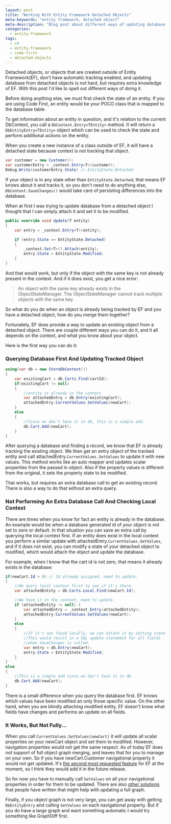 ```yaml
---
layout: post
title: "Working With Entity Framework Detached Objects"
meta-keywords: "entity framework, detached object"
meta-description: "Blog post about different ways of updating database from detached objects in Entity Framework."
categories:
  - entity-framework
tags:
  - c#
  - entity-framework
  - code-first
  - detached-objects
---
```


Detached objects, or objects that are created outside of Entity Framework(EF), don't have automatic tracking enabled, and updating database from detached objects is not hard, but requires extra knowledge of EF. With this post I'd like to spell out different ways of doing it.

Before doing anything else, we must first check the state of an entity. If you are using Code First, an entity would be your POCO class that is mapped to the database table.

To get information about an entity in question, and it's relation to the current DbContext, you call a `DbContext.Entry<TEntity>` method. It will return a `DbEntityEntry<TEntity>` object which can be used to check the state and perform additional actions on the entity.

When you create a new instance of a class outside of EF, it will have a detached state because context is not tracking that object.

```csharp
var customer = new Customer();
var customerEntry = _context.Entry<T>(customer);
Debug.Write(customerEntry.State) // EntityState.Detached
```

If your object is in any state other than `EntityState.Detached`, that means EF knows about it and tracks it, so you don't need to do anything else, `DbContext.SaveChanges()` would take care of persisting differences into the database.

When at first I was trying to update database from a detached object I thought that I can simply attach it and set it to be modified.

```csharp
public override void Update(T entity)
{
	var entry = _context.Entry<T>(entity);

	if (entry.State == EntityState.Detached)
	{
		_context.Set<T>().Attach(entity);
		entry.State = EntityState.Modified;
	}
}
```

And that would work, but only if the object with the same key is not already present in the context. And if it does exist, you get a nice error:

> An object with the same key already exists in the ObjectStateManager. The ObjectStateManager cannot track multiple objects with the same key.

So what do you do when an object is already being tracked by EF and you have a detached object, how do you merge them together?

Fortunately, EF does provide a way to update an existing object from a detached object. There are couple different ways you can do it, and it all depends on the context, and what you know about your object.

Here is the first way you can do it:

### Querying Database First And Updating Tracked Object

```csharp
using(var db = new StoreDbContext())
{
	var existingCart = db.Carts.Find(cartId);
	if(existingCart != null)
	{
		//entity is already in the context
		var attachedEntry = db.Entry(existingCart);
		attachedEntry.CurrentValues.SetValues(newCart);
	}
	else
	{
		//Since we don't have it in db, this is a simple add.
		db.Cart.Add(newCart);
	}
}
```

After querying a database and finding a record, we know that EF is already tracking the existing object. We then get an entry object of the tracked entity and call attachedEntry.`CurrentValues.SetValues` to update it with new values. This method works like an auto mapper and updates scalar properties from the passed in object. Also if the property values is different from the original, it sets the property state to be modified.

That works, but requires an extra database call to get an existing record. There is also a way to do that without an extra query.

### Not Performing An Extra Database Call And Checking Local Context

There are times when you know for fact an entity is already in the database. An example would be when a database generated id of your object is not set to zero or default. In that situation you can save an extra call by querying the local context first. If an entity does exist in the local context you perform a similar update with attachedEntry.`CurrentValues.SetValues`, and if it does not exist, you can modify a state of your detached object to modified, which would attach the object and update the database.

For example, when I know that the cart id is not zero, that means it already exists in the database:

```csharp
if(newCart.Id > 0) // Id already assigned, need to update.
{
	//We query local context first to see if it's there.
	var attachedEntity = db.Carts.Local.Find(newCart.Id);

	//We have it in the context, need to update.
	if (attachedEntity != null) {
		var attachedEntry = _context.Entry(attachedEntity);
		attachedEntry.CurrentValues.SetValues(newCart);
	}
	else
	{
		//If it's not found locally, we can attach it by setting state to modified.
		//This would result in a SQL update statement for all fields
		//when SaveChanges is called.
		var entry = db.Entry(newCart);
		entry.State = EntityState.Modified;
	}
}
else
{
	//This is a simple add since we don't have it in db.
	db.Cart.Add(newCart);
}
```

There is a small difference when you query the database first. EF knows which values have been modified an only those specific value. On the other hand, when you are blindly attaching modified entity, EF doesn't know what fields have changes and performs an update on all fields.

### It Works, But Not Fully...

When you call `CurrentValues.SetValues(newCart)` it will update all scalar properties on your newCart object and set them to modified. However, navigation properties would not get the same respect. As of today EF does not support of full object graph merging, and leaves that for you to manage on your own. So if you have newCart.Customer navigational property it would not get updated. It's [the second most requested feature](https://entityframework.codeplex.com/workitem/864) for EF at the moment, so I think they would add it in the future release.

So for now you have to manually call `SetValues` on all your navigational properties in order for them to be updated. There are also [other solutions](https://github.com/refactorthis/GraphDiff) that people have written that might help with updating a full graph.

Finally, if you object graph is not very large, you can get away with getting `DbEntityEntry` and calling `SetValues` on each navigational property. But if you do have a large graph and want something automatic I would try something like GraphDiff first.

